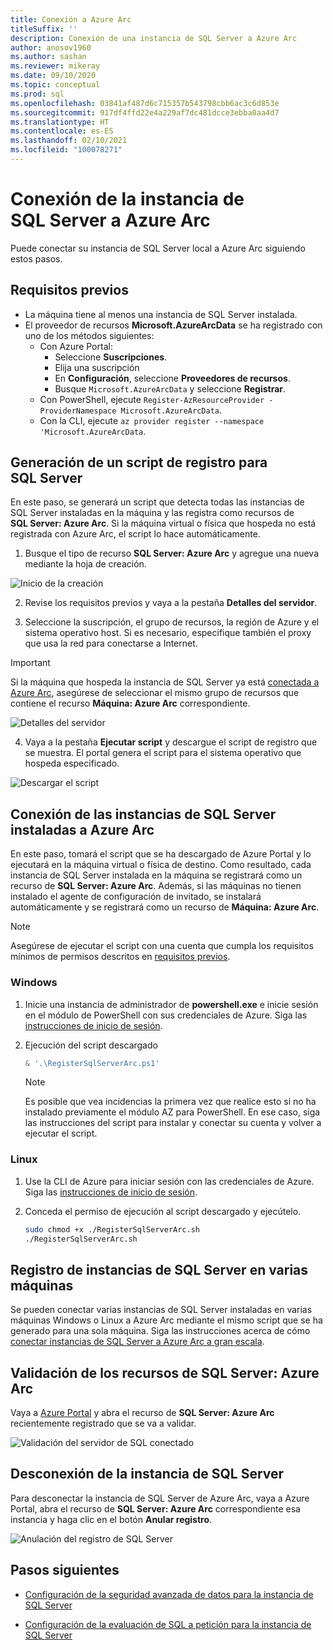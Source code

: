 ```yaml
---
title: Conexión a Azure Arc
titleSuffix: ''
description: Conexión de una instancia de SQL Server a Azure Arc
author: anosov1960
ms.author: sashan
ms.reviewer: mikeray
ms.date: 09/10/2020
ms.topic: conceptual
ms.prod: sql
ms.openlocfilehash: 03841af487d6c715357b543798cbb6ac3c6d853e
ms.sourcegitcommit: 917df4ffd22e4a229af7dc481dcce3ebba0aa4d7
ms.translationtype: HT
ms.contentlocale: es-ES
ms.lasthandoff: 02/10/2021
ms.locfileid: "100078271"
---
```

# <a name="connect-your-sql-server-to-azure-arc"></a>Conexión de la instancia de SQL Server a Azure Arc

Puede conectar su instancia de SQL Server local a Azure Arc siguiendo estos pasos.

## <a name="prerequisites"></a>Requisitos previos

* La máquina tiene al menos una instancia de SQL Server instalada.
* El proveedor de recursos **Microsoft.AzureArcData** se ha registrado con uno de los métodos siguientes:  
    * Con Azure Portal:
        - Seleccione **Suscripciones**. 
        - Elija una suscripción
        - En **Configuración**, seleccione **Proveedores de recursos**.
        - Busque `Microsoft.AzureArcData` y seleccione **Registrar**.
    * Con PowerShell, ejecute `Register-AzResourceProvider -ProviderNamespace Microsoft.AzureArcData`.
    * Con la CLI, ejecute `az provider register --namespace 'Microsoft.AzureArcData`.

## <a name="generate-a-registration-script-for-sql-server"></a>Generación de un script de registro para SQL Server

En este paso, se generará un script que detecta todas las instancias de SQL Server instaladas en la máquina y las registra como recursos de __SQL Server: Azure Arc__. Si la máquina virtual o física que hospeda no está registrada con Azure Arc, el script lo hace automáticamente.

1. Busque el tipo de recurso __SQL Server: Azure Arc__ y agregue una nueva mediante la hoja de creación.

![Inicio de la creación](media/join/start-creation-of-sql-server-azure-arc-resource.png)

2. Revise los requisitos previos y vaya a la pestaña **Detalles del servidor**.  

3. Seleccione la suscripción, el grupo de recursos, la región de Azure y el sistema operativo host. Si es necesario, especifique también el proxy que usa la red para conectarse a Internet.

> [!IMPORTANT]
> Si la máquina que hospeda la instancia de SQL Server ya está [conectada a Azure Arc](/azure/azure-arc/servers/onboard-portal), asegúrese de seleccionar el mismo grupo de recursos que contiene el recurso __Máquina: Azure Arc__ correspondiente.

![Detalles del servidor](media/join/server-details-sql-server-azure-arc.png)

4. Vaya a la pestaña **Ejecutar script** y descargue el script de registro que se muestra. El portal genera el script para el sistema operativo que hospeda especificado.

![Descargar el script](media/join/download-script-sql-server-azure-arc.png)

## <a name="connect-the-installed-sql-server-instances-to-azure-arc"></a>Conexión de las instancias de SQL Server instaladas a Azure Arc

En este paso, tomará el script que se ha descargado de Azure Portal y lo ejecutará en la máquina virtual o física de destino. Como resultado, cada instancia de SQL Server instalada en la máquina se registrará como un recurso de __SQL Server: Azure Arc__. Además, si las máquinas no tienen instalado el agente de configuración de invitado, se instalará automáticamente y se registrará como un recurso de __Máquina: Azure Arc__.

> [!NOTE]
> Asegúrese de ejecutar el script con una cuenta que cumpla los requisitos mínimos de permisos descritos en [requisitos previos](overview.md#prerequisites).

### <a name="windows"></a>Windows

1. Inicie una instancia de administrador de __powershell.exe__ e inicie sesión en el módulo de PowerShell con sus credenciales de Azure. Siga las [instrucciones de inicio de sesión](/powershell/azure/install-az-ps#sign-in).

2. Ejecución del script descargado

   ```powershell
   & '.\RegisterSqlServerArc.ps1'
   ```

   > [!NOTE]
   > Es posible que vea incidencias la primera vez que realice esto si no ha instalado previamente el módulo AZ para PowerShell. En ese caso, siga las instrucciones del script para instalar y conectar su cuenta y volver a ejecutar el script.

### <a name="linux"></a>Linux

1. Use la CLI de Azure para iniciar sesión con las credenciales de Azure. Siga las [instrucciones de inicio de sesión](/cli/azure/authenticate-azure-cli).

2. Conceda el permiso de ejecución al script descargado y ejecútelo.

   ```bash
   sudo chmod +x ./RegisterSqlServerArc.sh
   ./RegisterSqlServerArc.sh
   ```

## <a name="register-sql-server-instances-on-multiple-machines"></a>Registro de instancias de SQL Server en varias máquinas

Se pueden conectar varias instancias de SQL Server instaladas en varias máquinas Windows o Linux a Azure Arc mediante el mismo script que se ha generado para una sola máquina. Siga las instrucciones acerca de cómo [conectar instancias de SQL Server a Azure Arc a gran escala](connect-at-scale.md).

## <a name="validate-the-sql-server---azure-arc-resources"></a>Validación de los recursos de SQL Server: Azure Arc

Vaya a [Azure Portal](https://ms.portal.azure.com/#home) y abra el recurso de __SQL Server: Azure Arc__ recientemente registrado que se va a validar.

![Validación del servidor de SQL conectado ](media/join/validate-sql-server-azure-arc.png)

## <a name="disconnect-your-sql-server-instance"></a>Desconexión de la instancia de SQL Server

Para desconectar la instancia de SQL Server de Azure Arc, vaya a Azure Portal, abra el recurso de __SQL Server: Azure Arc__ correspondiente esa instancia y haga clic en el botón **Anular registro**.

![Anulación del registro de SQL Server](media/join/unregister-sql-server-azure-arc.png)

## <a name="next-steps"></a>Pasos siguientes

* [Configuración de la seguridad avanzada de datos para la instancia de SQL Server](configure-advanced-data-security.md)

* [Configuración de la evaluación de SQL a petición para la instancia de SQL Server](assess.md)